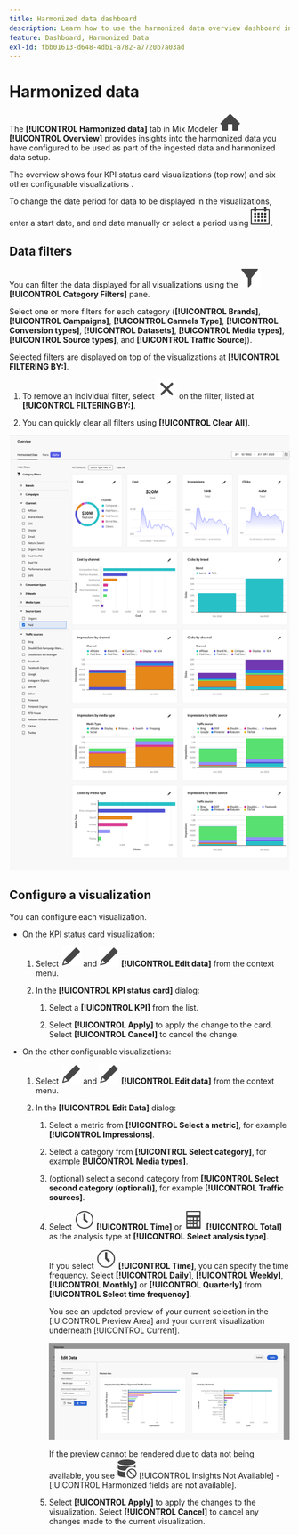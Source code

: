```yaml
---
title: Harmonized data dashboard
description: Learn how to use the harmonized data overview dashboard in Mix Modeler.
feature: Dashboard, Harmonized Data
exl-id: fbb01613-d648-4db1-a782-a7720b7a03ad
---
```

# Harmonized data

The **[!UICONTROL Harmonized data]** tab in Mix Modeler ![Home](/help/assets/icons/Home.svg) **[!UICONTROL Overview]** provides insights into the harmonized data you have configured to be used as part of the ingested data and harmonized data setup.

The overview shows four KPI status card visualizations  (top row) and six other configurable visualizations .

To change the date period for data to be displayed in the visualizations, enter a start date, and end date manually or select a period using ![Calendar](/help/assets/icons/Calendar.svg).

## Data filters 

You can filter the data displayed for all visualizations using the ![Filter](/help/assets/icons/Filter.svg) **[!UICONTROL Category Filters]** pane. 

Select one or more filters for each category (**[!UICONTROL Brands]**, **[!UICONTROL Campaigns]**, **[!UICONTROL Cannels Type]**, **[!UICONTROL Conversion types]**, **[!UICONTROL Datasets]**, **[!UICONTROL Media types]**, **[!UICONTROL Source types]**, and **[!UICONTROL Traffic Source]**). 

   Selected filters are displayed on top of the visualizations at **[!UICONTROL FILTERING BY:]**. 

   1. To remove an individual filter, select ![Close](/help/assets/icons/Close.svg) on the filter, listed at **[!UICONTROL FILTERING BY:]**.

   1. You can quickly clear all filters using **[!UICONTROL Clear All]**.

   ![Harmonized data overview](/help/assets/harmonized-data-overview.png)


## Configure a visualization

You can configure each visualization. 

* On the KPI status card visualization:

  1. Select ![Edit](/help/assets/icons/Edit.svg) and ![Edit](/help/assets/icons/Edit.svg) **[!UICONTROL Edit data]** from the context menu. 
     
  1. In the **[!UICONTROL KPI status card]** dialog:
     
      1. Select a **[!UICONTROL KPI]** from the list.

      1. Select **[!UICONTROL Apply]** to apply the change to the card. Select **[!UICONTROL Cancel]** to cancel the change.
   
* On the other configurable visualizations:

  1. Select ![Edit](/help/assets/icons/Edit.svg) and ![Edit](/help/assets/icons/Edit.svg) **[!UICONTROL Edit data]** from the context menu. 

  1. In the **[!UICONTROL Edit Data]** dialog:

     1. Select a metric from **[!UICONTROL Select a metric]**, for example **[!UICONTROL Impressions]**.
     1. Select a category from **[!UICONTROL Select category]**, for example **[!UICONTROL Media types]**.
     1. (optional) select a second category from **[!UICONTROL Select second category (optional)]**, for example **[!UICONTROL Traffic sources]**.
     1. Select ![Clock](/help/assets/icons/Clock.svg) **[!UICONTROL Time]** or ![Calculator](/help/assets/icons/Calculator.svg) **[!UICONTROL Total]** as the analysis type at **[!UICONTROL Select analysis type]**.

        If you select ![Clock](/help/assets/icons/Clock.svg) **[!UICONTROL Time]**, you can specify the time frequency. Select **[!UICONTROL Daily]**, **[!UICONTROL Weekly]**, **[!UICONTROL Monthly]** or **[!UICONTROL Quarterly]** from **[!UICONTROL Select time frequency]**.

        You see an updated preview of your current selection in the [!UICONTROL Preview Area] and your current visualization underneath [!UICONTROL Current].

        ![Edit harmonized data widget](/help/assets/edit-harmonized-data-widget.png)

        If the preview cannot be rendered due to data not being available, you see ![Data erro](/help/assets/icons/DataUnavailable.svg) [!UICONTROL Insights Not Available] - [!UICONTROL Harmonized fields are not available].

     1. Select **[!UICONTROL Apply]** to apply the changes to the visualization. Select **[!UICONTROL Cancel]** to cancel any changes made to the current visualization.

